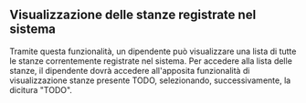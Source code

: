 ## Visualizzazione delle stanze registrate nel sistema

Tramite questa funzionalità, un dipendente può visualizzare una lista di tutte le stanze correntemente registrate nel sistema. Per accedere alla lista delle stanze, il dipendente dovrà accedere all'apposita funzionalità di visualizzazione stanze presente TODO, selezionando, successivamente, la dicitura "TODO".